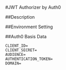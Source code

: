 #JWT Authorizer by Auth0

##Description

##Environment Setting

##Auth0 Basis Data
```
CLIENT_ID=
CLIENT_SECRET=
AUDIENCE=
AUTHENTICATION_TOKEN=
DOMAIN=
```